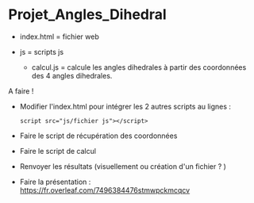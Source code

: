 # Projet_Angles_Dihedral

* index.html = fichier web

* js = scripts js

  * calcul.js = calcule les angles dihedrales à partir des coordonnées des 4 angles dihedrales.

A faire !

* Modifier l'index.html pour intégrer les 2 autres scripts au lignes :

  `script src="js/fichier js"></script>`

* Faire le script de récupération des coordonnées

* Faire le script de calcul

* Renvoyer les résultats (visuellement ou création d'un fichier ? )

* Faire la présentation : https://fr.overleaf.com/7496384476stmwpckmcqcv
